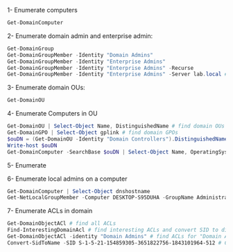 1- Enumerate computers
```powershell
Get-DomainComputer
```
2- Enumerate domain admin and enterprise admin:
```powershell
Get-DomainGroup
Get-DomainGroupMember -Identity "Domain Admins"
Get-DomainGroupMember -Identity "Enterprise Admins"
Get-DomainGroupMember -Identity "Enterprise Admins" -Recurse
Get-DomainGroupMember -Identity "Enterprise Admins" -Server lab.local # if there is a child DC and we are in that.
```
3- Enumerate domain OUs:
```powershell
Get-DomainOU
```

4- Enumerate Computers in OU
```powershell
Get-DomainOU | Select-Object Name, DistinguishedName # find domain OUs
Get-DomainGPO | Select-Object gplink # find domain GPOs
$ouDN = (Get-DomainOU -Identity "Domain Controllers").DistinguishedName
Write-host $ouDN
Get-DomainComputer -SearchBase $ouDN | Select-Object Name, OperatingSystem, IPv4Address
```

5- Enumerate 

6- Enumerate local admins on a computer
```powershell
Get-DomainComputer | Select-Object dnshostname
Get-NetLocalGroupMember -Computer DESKTOP-S95DUHA -GroupName Administrators
```


7- Enumerate ACLs in domain
```powershell
Get-DomainObjectACl # find all ACLs
Find-InterestingDomainAcl # find interesting ACLs and convert SID to distinguished name automatic
Get-DomainObjectACl -identity "Domain Admins" # find ACLs for "Domain Admins" object
Convert-SidToName -SID S-1-5-21-154859305-3651822756-1843101964-512 # Convert SID to name
```

